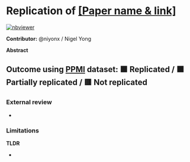 # Replication of [[Paper name & link]](https://github.com/LivingPark-MRI)

[![nbviewer](https://img.shields.io/badge/view%20on-nbviewer-brightgreen.svg)](https://nbviewer.org/github/LivingPark-MRI/<JUPYTER_NOTEBOOK_BLOB_PATH>)

**Contributor:** @niyonx / Nigel Yong

**Abstract**

>

## Outcome using [PPMI](https://www.ppmi-info.org/) dataset: 🟩 Replicated / 🟧 Partially replicated / 🟥 Not replicated

### External review

- >

### Limitations

**TLDR**

-
